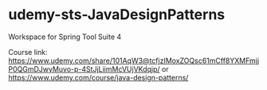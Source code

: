 # udemy-sts-JavaDesignPatterns
Workspace for Spring Tool Suite 4

Course link:
https://www.udemy.com/share/101AqW3@tcfjzIMoxZOQsc61mCff8YXMFmjjP0QGmDJwyMuvo-p-4StJjLiimMcVUjVKdqjp/
or https://www.udemy.com/course/java-design-patterns/
